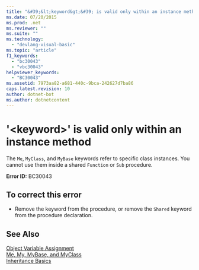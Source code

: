 ```yaml
---
title: "&#39;&lt;keyword&gt;&#39; is valid only within an instance method"
ms.date: 07/20/2015
ms.prod: .net
ms.reviewer: ""
ms.suite: ""
ms.technology: 
  - "devlang-visual-basic"
ms.topic: "article"
f1_keywords: 
  - "bc30043"
  - "vbc30043"
helpviewer_keywords: 
  - "BC30043"
ms.assetid: 7973aa82-a681-440c-9bca-242627d7ba86
caps.latest.revision: 10
author: dotnet-bot
ms.author: dotnetcontent
---
```

# &#39;&lt;keyword&gt;&#39; is valid only within an instance method
The `Me`, `MyClass`, and `MyBase` keywords refer to specific class instances. You cannot use them inside a shared `Function` or `Sub` procedure.  
  
 **Error ID:** BC30043  
  
## To correct this error  
  
-   Remove the keyword from the procedure, or remove the `Shared` keyword from the procedure declaration.  
  
## See Also  
 [Object Variable Assignment](../../../visual-basic/programming-guide/language-features/variables/object-variable-assignment.md)  
 [Me, My, MyBase, and MyClass](../../../visual-basic/programming-guide/program-structure/me-my-mybase-and-myclass.md)  
 [Inheritance Basics](../../../visual-basic/programming-guide/language-features/objects-and-classes/inheritance-basics.md)
